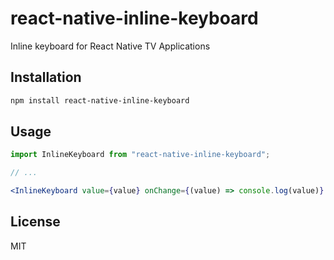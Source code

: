 # react-native-inline-keyboard

Inline keyboard for React Native TV Applications

## Installation

```sh
npm install react-native-inline-keyboard
```

## Usage

```jsx
import InlineKeyboard from "react-native-inline-keyboard";

// ...

<InlineKeyboard value={value} onChange={(value) => console.log(value)} />
```

## License

MIT
